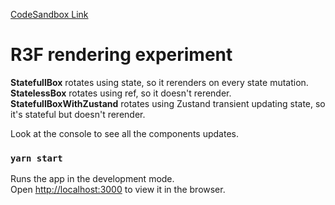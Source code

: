 [CodeSandbox Link](https://codesandbox.io/s/dark-cache-zmfq9)

# R3F rendering experiment
**StatefullBox** rotates using state, so it rerenders on every state mutation.\
**StatelessBox** rotates using ref, so it doesn't rerender. \
**StatefullBoxWithZustand** rotates using Zustand transient updating state, so it's stateful but doesn't rerender.

Look at the console to see all the components updates.

### `yarn start`
Runs the app in the development mode.\
Open [http://localhost:3000](http://localhost:3000) to view it in the browser.